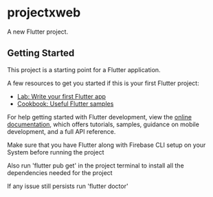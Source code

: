 # projectxweb

A new Flutter project.

## Getting Started

This project is a starting point for a Flutter application.

A few resources to get you started if this is your first Flutter project:

- [Lab: Write your first Flutter app](https://docs.flutter.dev/get-started/codelab)
- [Cookbook: Useful Flutter samples](https://docs.flutter.dev/cookbook)

For help getting started with Flutter development, view the
[online documentation](https://docs.flutter.dev/), which offers tutorials,
samples, guidance on mobile development, and a full API reference.


Make sure that you have Flutter along with Firebase CLI setup on your System before running the project

Also run 'flutter pub get' in the project terminal to install all the dependencies needed for the project

If any issue still persists run 'flutter doctor'
